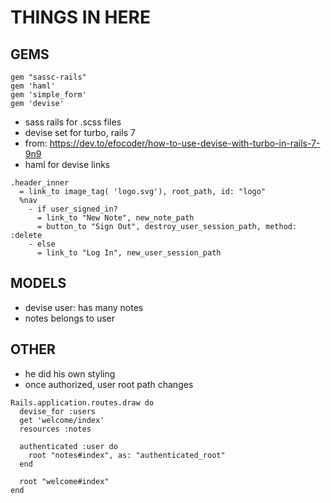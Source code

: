 # THINGS IN HERE

## GEMS

```
gem "sassc-rails"
gem 'haml'
gem 'simple_form'
gem 'devise'
```
- sass rails for .scss files
- devise set for turbo, rails 7
- from: https://dev.to/efocoder/how-to-use-devise-with-turbo-in-rails-7-9n9
- haml for devise links

```
.header_inner
  = link_to image_tag( 'logo.svg'), root_path, id: "logo"
  %nav
    - if user_signed_in?
      = link_to "New Note", new_note_path
      = button_to "Sign Out", destroy_user_session_path, method: :delete
    - else
      = link_to "Log In", new_user_session_path

```

## MODELS
- devise user: has many notes
- notes belongs to user

## OTHER
- he did his own styling
- once authorized, user root path changes

```
Rails.application.routes.draw do
  devise_for :users
  get 'welcome/index'
  resources :notes

  authenticated :user do
    root "notes#index", as: "authenticated_root"
  end

  root "welcome#index"
end
```
